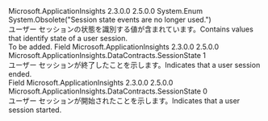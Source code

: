 <Type Name="SessionState" FullName="Microsoft.ApplicationInsights.DataContracts.SessionState">
  <TypeSignature Language="C#" Value="public enum SessionState" />
  <TypeSignature Language="ILAsm" Value=".class public auto ansi sealed SessionState extends System.Enum" />
  <TypeSignature Language="DocId" Value="T:Microsoft.ApplicationInsights.DataContracts.SessionState" />
  <TypeSignature Language="VB.NET" Value="Public Enum SessionState" />
  <TypeSignature Language="F#" Value="type SessionState = " />
  <AssemblyInfo>
    <AssemblyName>Microsoft.ApplicationInsights</AssemblyName>
    <AssemblyVersion>2.3.0.0</AssemblyVersion>
    <AssemblyVersion>2.5.0.0</AssemblyVersion>
  </AssemblyInfo>
  <Base>
    <BaseTypeName>System.Enum</BaseTypeName>
  </Base>
  <Attributes>
    <Attribute>
      <AttributeName>System.Obsolete("Session state events are no longer used.")</AttributeName>
    </Attribute>
  </Attributes>
  <Docs>
    <summary>
            <span data-ttu-id="92872-101">ユーザー セッションの状態を識別する値が含まれています。</span><span class="sxs-lookup"><span data-stu-id="92872-101">Contains values that identify state of a user session.</span></span>
            </summary>
    <remarks>To be added.</remarks>
  </Docs>
  <Members>
    <Member MemberName="End">
      <MemberSignature Language="C#" Value="End" />
      <MemberSignature Language="ILAsm" Value=".field public static literal valuetype Microsoft.ApplicationInsights.DataContracts.SessionState End = int32(1)" />
      <MemberSignature Language="DocId" Value="F:Microsoft.ApplicationInsights.DataContracts.SessionState.End" />
      <MemberSignature Language="VB.NET" Value="End" />
      <MemberSignature Language="F#" Value="End = 1" Usage="Microsoft.ApplicationInsights.DataContracts.SessionState.End" />
      <MemberType>Field</MemberType>
      <AssemblyInfo>
        <AssemblyName>Microsoft.ApplicationInsights</AssemblyName>
        <AssemblyVersion>2.3.0.0</AssemblyVersion>
        <AssemblyVersion>2.5.0.0</AssemblyVersion>
      </AssemblyInfo>
      <ReturnValue>
        <ReturnType>Microsoft.ApplicationInsights.DataContracts.SessionState</ReturnType>
      </ReturnValue>
      <MemberValue>1</MemberValue>
      <Docs>
        <summary>
            <span data-ttu-id="92872-102">ユーザー セッションが終了したことを示します。</span><span class="sxs-lookup"><span data-stu-id="92872-102">Indicates that a user session ended.</span></span>
            </summary>
      </Docs>
    </Member>
    <Member MemberName="Start">
      <MemberSignature Language="C#" Value="Start" />
      <MemberSignature Language="ILAsm" Value=".field public static literal valuetype Microsoft.ApplicationInsights.DataContracts.SessionState Start = int32(0)" />
      <MemberSignature Language="DocId" Value="F:Microsoft.ApplicationInsights.DataContracts.SessionState.Start" />
      <MemberSignature Language="VB.NET" Value="Start" />
      <MemberSignature Language="F#" Value="Start = 0" Usage="Microsoft.ApplicationInsights.DataContracts.SessionState.Start" />
      <MemberType>Field</MemberType>
      <AssemblyInfo>
        <AssemblyName>Microsoft.ApplicationInsights</AssemblyName>
        <AssemblyVersion>2.3.0.0</AssemblyVersion>
        <AssemblyVersion>2.5.0.0</AssemblyVersion>
      </AssemblyInfo>
      <ReturnValue>
        <ReturnType>Microsoft.ApplicationInsights.DataContracts.SessionState</ReturnType>
      </ReturnValue>
      <MemberValue>0</MemberValue>
      <Docs>
        <summary>
            <span data-ttu-id="92872-103">ユーザー セッションが開始されたことを示します。</span><span class="sxs-lookup"><span data-stu-id="92872-103">Indicates that a user session started.</span></span>
            </summary>
      </Docs>
    </Member>
  </Members>
</Type>